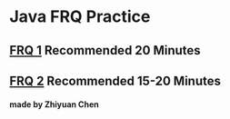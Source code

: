 # Java FRQ Practice

## [FRQ 1](./FRQ1/FRQ1.md) Recommended 20 Minutes

## [FRQ 2](./FRQ2/FRQ2.md) Recommended 15-20 Minutes

#### made by Zhiyuan Chen
